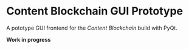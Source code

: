 # Content Blockchain GUI Prototype

A pototype GUI frontend for the *Content Blockchain* build with PyQt.

**Work in progress**
